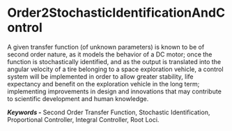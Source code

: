 # Order2StochasticIdentificationAndControl

A given transfer function (of unknown parameters) is known to be of second order nature, as it models the behavior of a DC motor; once the function is stochastically identified, and as the output is translated into the angular velocity of a tire belonging to a space exploration vehicle, a control system will be implemented in order to allow greater stability, life expectancy and benefit on the exploration vehicle in the long term; implementing improvements in design and innovations that may contribute to scientific development and human knowledge.


**_Keywords -_** Second Order Transfer Function, Stochastic Identification, Proportional Controller, Integral Controller, Root Loci.
